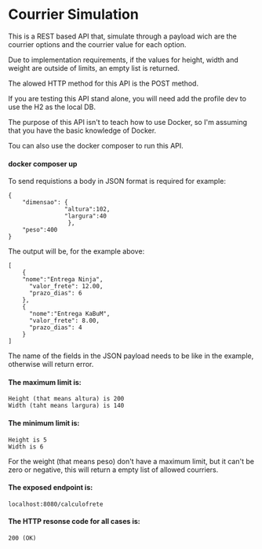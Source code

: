 # Courrier Simulation

This is a REST based API that, simulate through a payload wich are the courrier options and the courrier value for each option. 

Due to implementation requirements, if the values for height, width and weight are outside of limits, an empty list is returned.

The alowed HTTP method for this API is the POST method.

If you are testing this API stand alone, you will need add the profile dev to use the H2 as the local DB.

The purpose of this API isn't to teach how to use Docker, so I'm assuming that you have the basic knowledge of Docker.

Tou can also use the docker composer to run this API.

#### docker composer up

To send requistions a body in JSON format is required for example:

    {
        "dimensao": {
                    "altura":102,
                    "largura":40
                     },
        "peso":400
    }

The output will be, for the example above:

    [
	    {
        "nome":"Entrega Ninja",
    	  "valor_frete": 12.00,
    	  "prazo_dias": 6
	    },
	    {
    	  "nome":"Entrega KaBuM",
    	  "valor_frete": 8.00,
    	  "prazo_dias": 4
	    }
    ]

The name of the fields in the JSON payload needs to be like in the example, otherwise will return error.

#### The maximum limit is:
    Height (that means altura) is 200
    Width (taht means largura) is 140

#### The minimum limit is:
    Height is 5
    Width is 6

For the weight (that means peso) don't have a maximum limit, but it can't be zero or negative, this will return a empty list of allowed courriers.

#### The exposed endpoint is:
    localhost:8080/calculofrete

#### The HTTP resonse code for all cases is:
    200 (OK)